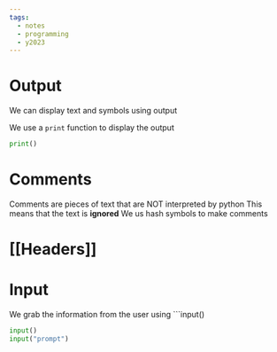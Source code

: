 ```yaml
---
tags:
  - notes
  - programming
  - y2023
---
```

#   Output
We can display text and symbols using output 

We use a `print` function to display the output

```python
print()
```

# Comments
Comments are pieces of text that are NOT interpreted by python
This means that the text is **ignored**
We us hash symbols to make comments

# [[Headers]]

# Input
We grab the information from the user using ```input()

```python
input()
input("prompt")

```
